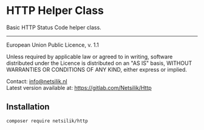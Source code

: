 HTTP Helper Class
=================

Basic HTTP Status Code helper class.

---

European Union Public Licence, v. 1.1

Unless required by applicable law or agreed to in writing, software
distributed under the Licence is distributed on an "AS IS" basis,
WITHOUT WARRANTIES OR CONDITIONS OF ANY KIND, either express or implied.

Contact: info@netsilik.nl  
Latest version available at: https://gitlab.com/Netsilik/Http


Installation
------------

```
composer require netsilik/http
```
